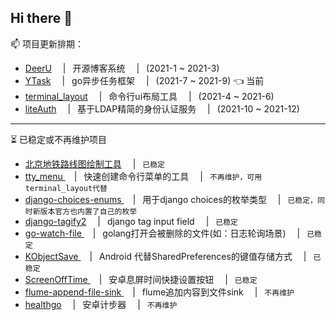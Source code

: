 ## Hi there 👋

📫 项目更新排期：  

* [DeerU](https://github.com/gojuukaze/DeerU) &ensp;&ensp;|&ensp; 开源博客系统 &ensp;&ensp;|&ensp; (2021-1 ~ 2021-3)   
* [YTask](https://github.com/gojuukaze/YTask) &ensp;&ensp;|&ensp; go异步任务框架 &ensp;&ensp;|&ensp; (2021-7 ~ 2021-9) 👈 当前
* [terminal_layout](https://github.com/gojuukaze/terminal_layout) &ensp;&ensp;|&ensp; 命令行ui布局工具 &ensp;&ensp;|&ensp; (2021-4 ~ 2021-6)  
* [liteAuth](https://github.com/gojuukaze/liteAuth) &ensp;&ensp;|&ensp; 基于LDAP精简的身份认证服务 &ensp;&ensp;|&ensp; (2021-10 ~ 2021-12)

-----------

⏳ 已稳定或不再维护项目
* [北京地铁路线图绘制工具](https://github.com/gojuukaze/BJSubwayPen) &ensp;&ensp;|&ensp; `已稳定`
* [tty_menu ](https://github.com/gojuukaze/tty_menu) &ensp;&ensp;|&ensp; 快速创建命令行菜单的工具 &ensp;&ensp;|&ensp; `不再维护，可用terminal_layout代替`
* [django-choices-enums ](https://github.com/gojuukaze/django-choices-enums) &ensp;&ensp;|&ensp; 用于django choices的枚举类型 &ensp;&ensp;|&ensp; `已稳定，同时新版本官方也内置了自己的枚举`
* [django-tagify2](https://github.com/gojuukaze/django-tagify2) &ensp;&ensp;|&ensp; django tag input field &ensp;&ensp;|&ensp; `已稳定`
* [go-watch-file ](https://github.com/gojuukaze/go-watch-file) &ensp;&ensp;|&ensp; golang打开会被删除的文件(如：日志轮询场景) &ensp;&ensp;|&ensp; `已稳定`
* [KObjectSave ](https://github.com/gojuukaze/KObjectSave) &ensp;&ensp;|&ensp; Android 代替SharedPreferences的键值存储方式 &ensp;&ensp;|&ensp; `已稳定`
* [ScreenOffTime ](https://github.com/gojuukaze/ScreenOffTime) &ensp;&ensp;|&ensp; 安卓息屏时间快捷设置按钮 &ensp;&ensp;|&ensp; `已稳定`
* [flume-append-file-sink ](https://github.com/gojuukaze/flume-append-file-sink) &ensp;&ensp;|&ensp; flume追加内容到文件sink &ensp;&ensp;|&ensp; `不再维护`
* [healthgo](https://github.com/gojuukaze/healthgo) &ensp;&ensp;|&ensp; 安卓计步器 &ensp;&ensp;|&ensp; `不再维护`


<!--
**gojuukaze/gojuukaze** is a ✨ _special_ ✨ repository because its `README.md` (this file) appears on your GitHub profile.

Here are some ideas to get you started:

- 🔭 I’m currently working on ...
- 🌱 I’m currently learning ...
- 👯 I’m looking to collaborate on ...
- 🤔 I’m looking for help with ...
- 💬 Ask me about ...
- 📫 How to reach me: ...
- 😄 Pronouns: ...
- ⚡ Fun fact: ...
-->
